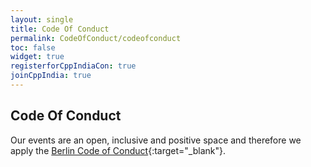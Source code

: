 ```yaml
---
layout: single
title: Code Of Conduct
permalink: CodeOfConduct/codeofconduct
toc: false
widget: true
registerforCppIndiaCon: true
joinCppIndia: true
---
```


## Code Of Conduct

Our events are an open, inclusive and positive space and therefore we apply the [Berlin Code of Conduct](https://berlincodeofconduct.org/){:target="_blank"}.
